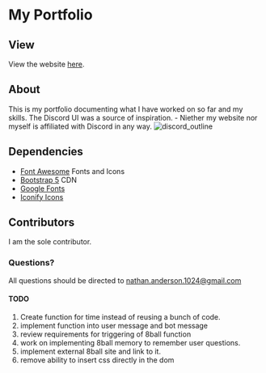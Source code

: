 # My Portfolio
## View
View the website [here](https://nathan-anderson-1024.github.io/Nathan-Anderson-1024/).

## About
This is my portfolio documenting what I have worked on so far and my skills.
The Discord UI was a source of inspiration. - Niether my website nor myself is affiliated with Discord in any way.
![discord_outline](https://user-images.githubusercontent.com/73272904/182255733-38eb5c37-d9fa-43bd-9b67-41dca164b40d.JPG)


## Dependencies
* [Font Awesome](https://fontawesome.com/) Fonts and Icons
* [Bootstrap 5](https://getbootstrap.com/docs/5.0/getting-started/introduction/) CDN
* [Google Fonts](https://fonts.google.com/about)
* [Iconify Icons](https://iconify.design/)
## Contributors
I am the sole contributor.

### Questions?
All questions should be directed to nathan.anderson.1024@gmail.com


#### TODO
1. Create function for time instead of reusing a bunch of code.
2. implement function into user message and bot message
3. review requirements for triggering of 8ball function
4. work on implementing 8ball memory to remember user questions.
5. implement external 8ball site and link to it.
6. remove ability to insert css directly in the dom